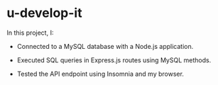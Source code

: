 # u-develop-it

In this project, I:

- Connected to a MySQL database with a Node.js application.

- Executed SQL queries in Express.js routes using MySQL methods.

- Tested the API endpoint using Insomnia and my browser.
